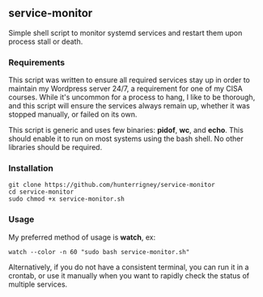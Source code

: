 ## service-monitor
Simple shell script to monitor systemd services and restart them upon process stall or death.
### Requirements
This script was written to ensure all required services stay up in order to maintain my Wordpress server 24/7, a requirement for one of my CISA courses. While it's uncommon for a process to hang, I like to be thorough, and this script will ensure the services always remain up, whether it was stopped manually, or failed on its own.

This script is generic and uses few binaries: <b>pidof</b>, <b>wc</b>, and <b>echo</b>. This should enable it to run on most systems using the bash shell. No other libraries should be required.
### Installation
```
git clone https://github.com/hunterrigney/service-monitor
cd service-monitor
sudo chmod +x service-monitor.sh
```
### Usage
My preferred method of usage is <b>watch</b>, ex:
```
watch --color -n 60 "sudo bash service-monitor.sh"
```
Alternatively, if you do not have a consistent terminal, you can run it in a crontab, or use it manually when you want to rapidly check the status of multiple services.
